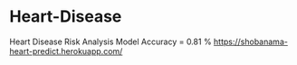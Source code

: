 # Heart-Disease
Heart Disease Risk Analysis
Model Accuracy =  0.81 %
https://shobanama-heart-predict.herokuapp.com/
